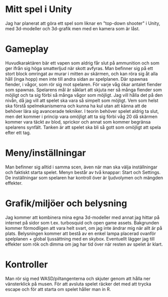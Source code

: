 # Mitt spel i Unity

Jag har planerat att göra ett spel som liknar en "top-down shooter" i Unity, med 3d-modeller och 3d-grafik men med en kamera som är låst. 

# Gameplay

Huvudkaraktären bär ett vapen som aldrig får slut på ammunition och som ger ifrån sig höga smatterljud när skott avfyras. 
Man befinner sig på ett stort block omringat av murar i mitten av skärmen, och kan röra sig åt alla håll (inga hopp) men inte till andra sidan av spelplanen. 
Där spawnas fiender, i vågor, som rör sig mot spelaren. För varje våg ökar antalet fiender som spawnas. 
Spelarens mål är såklart att skjuta ner så många fiender som möjligt och ta sig förbi så många vågor som möjligt. Jag vill hålla det på den nivån, då jag vill att spelet ska vara så simpelt som möjligt. 
Vem som helst ska förstå spelmekanismerna och kunna ha kul utan att känna att de behöver lära sig avancerade tekniker. 
I teorin behöver spelet aldrig ta slut, men det kommer i princip vara omöjligt att ta sig förbi våg 20 då skärmen kommer vara täckt av blod, sprickor och annat som kommer begränsa spelarens synfält. 
Tanken är att spelet ska bli så gott som omöjligt att spela efter ett tag.

# Meny/inställningar

Man befinner sig alltid i samma scen, även när man ska välja inställningar och faktiskt starta spelet. Menyn består av två knappar: Start och Settings. 
De inställningar som spelaren har kontroll över är ljudvolymen och mängden effekter. 

# Grafik/miljöer och belysning

Jag kommer att kombinera mina egna 3d-modeller med annat jag hittar på internet på sidor som t.ex. turbosquid och open game assets. Bakgrunden kommer förmodligen att vara helt svart, om jag inte ändrar mig när allt är på plats. 
Belysningen kommer att bestå av en enkel lampa placerad ovanför spelplanen + global ljussättning med en skybox. Eventuellt lägger jag till effekter som rök och dimma om jag har tid över när resten av spelet är klart. 

# Kontroller

Man rör sig med WASD/piltangenterna och skjuter genom att hålla ner vänsterklick på musen. För att avsluta spelet räcker det med att trycka escape och för att starta om spelet håller man in R.

